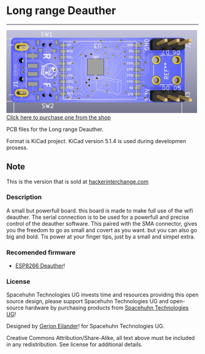# Long range Deauther
----------
<a href="https://spacehuhn.store/product/long-range-deauther/"><img src="Pictures/front_Render.png?raw=true" width="500px"><br/>
Click here to purchase one from the shop</a>

PCB files for the Long range Deauther. 

Format is KiCad project.
KiCad version 5.1.4 is used during developmen prosess.

## Note
This is the version that is sold at <a href="https://hackerinterchange.com/products/andromeda-deauther">hackerinterchange.com</a>

### Description
A small but powerfull board. this board is made to make full use of the wifi deauther. The serial connection is to be used for a powerfull and precise control of the deauther software.
This paired with the SMA connector, gives you the freedom to go as small and covert as you want. but you can also go big and bold. Tis power at your finger tips, just by a small and simpel extra.

### Recomended firmware
- [ESP8266 Deauther](https://github.com/SpacehuhnTech/esp8266_deauther)!

### License

Spacehuhn Technologies UG invests time and resources providing this open source design, please support Spacehuhn Technologies UG and open-source hardware by purchasing products from [Spacehuhn Technologies UG](https://spacehuhn.tech/)!

Designed by [Gerjon Eilander](https://github.com/13r1ckz)! for Spacehuhn Technologies UG.

Creative Commons Attribution/Share-Alike, all text above must be included in any redistribution. 
See license for additional details.